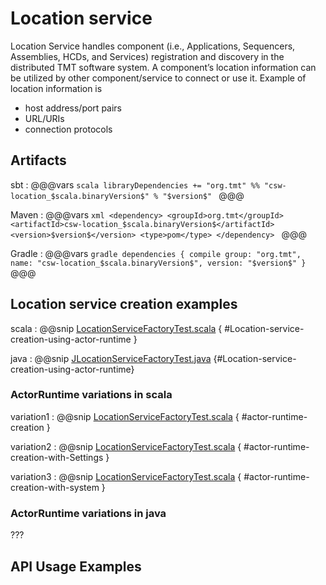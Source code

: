 # Location service

Location Service handles component (i.e., Applications, Sequencers, Assemblies, HCDs, and Services) registration and discovery in the distributed TMT software system. A component’s location information can be utilized by other component/service to connect or use it. Example of location information is
 
* host address/port pairs
* URL/URIs
* connection protocols

## Artifacts

sbt
:   @@@vars
    ```scala
    libraryDependencies += "org.tmt" %% "csw-location_$scala.binaryVersion$" % "$version$"
    ```
    @@@

Maven
:   @@@vars
    ```xml
    <dependency>
     <groupId>org.tmt</groupId>
     <artifactId>csw-location_$scala.binaryVersion$</artifactId>
     <version>$version$</version>
     <type>pom</type>
    </dependency>
    ```
    @@@

Gradle
:   @@@vars
    ```gradle
    dependencies {
      compile group: "org.tmt", name: "csw-location_$scala.binaryVersion$", version: "$version$"
    }
    ```
    @@@


## Location service creation examples

scala
:   @@snip [LocationServiceFactoryTest.scala](../../../csw-location/src/test/scala/csw/services/location/scaladsl/LocationServiceFactoryTest.scala) { #Location-service-creation-using-actor-runtime }

java
:   @@snip [JLocationServiceFactoryTest.java](../../../csw-location/src/test/java/csw/services/location/javadsl/JLocationServiceFactoryTest.java) {#Location-service-creation-using-actor-runtime}

###  ActorRuntime variations in scala

variation1
:   @@snip [LocationServiceFactoryTest.scala](../../../csw-location/src/test/scala/csw/services/location/scaladsl/ActorRuntimeTest.scala) { #actor-runtime-creation }

variation2
:   @@snip [LocationServiceFactoryTest.scala](../../../csw-location/src/test/scala/csw/services/location/scaladsl/ActorRuntimeTest.scala) { #actor-runtime-creation-with-Settings }

variation3
:   @@snip [LocationServiceFactoryTest.scala](../../../csw-location/src/test/scala/csw/services/location/scaladsl/ActorRuntimeTest.scala) { #actor-runtime-creation-with-system }

###  ActorRuntime variations in java
???


## API Usage Examples

